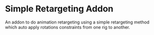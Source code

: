 # Simple Retargeting Addon

An addon to do animation retargeting using a simple retargeting method which auto apply rotations constraints from one rig to another.